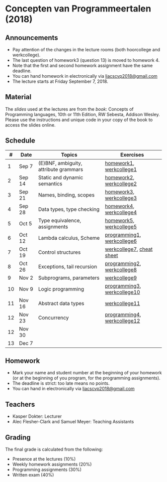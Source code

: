 # Concepten van Programmeertalen (2018)

## Announcements

- Pay attention of the changes in the lecture rooms (both hoorcollege and werkcollege).
- The last question of homework3 (question 13) is moved to homework 4.
- Note that the first and second homework assignment have the same deadline.
- You can hand homework in electronically via liacscvp2018@gmail.com
- The lecture starts at Friday September 7, 2018.

## Material

The *slides* used at the lectures are from the *book*: Concepts of Programming languages, 10th or 11th Edition, RW Sebesta, Addison Wesley. Please use the instructions and unique code in your copy of the book to access the slides online.

## Schedule

| #  | Date    | Topics                                | Exercises                                                            |
|----|---------|---------------------------------------|----------------------------------------------------------------------|
| 1  | Sep 7   | (E)BNF, ambiguity, attribute grammars | [homework1](homework1.pdf), [werkcollege1](werkcollege1.pdf)         |
| 2  | Sep 14  | Static and dynamic semantics          | [homework2](homework2.pdf), [werkcollege2](werkcollege2.pdf)         |
| 3  | Sep 21  | Names, binding, scopes                | [homework3](homework3.pdf), [werkcollege3](werkcollege3.pdf)         |
| 4  | Sep 28  | Data types, type checking             | [homework4](homework4.pdf), [werkcollege4](werkcollege4.pdf)         |
| 5  | Oct 5   | Type equivalence, assignments         | [homework5](homework5.pdf), [werkcollege5](werkcollege5.pdf)         |
| 6  | Oct 12  | Lambda calculus, Scheme               | [programming1](programming1.pdf), [werkcollege6](werkcollege6.pdf)   |
| 7  | Oct 19  | Control structures                    | [werkcollege7](werkcollege7.pdf), [cheat sheet](cheatsheet.pdf)      |
| 8  | Oct 26  | Exceptions, tail recursion            | [programming2](programming2.pdf), [werkcollege8](werkcollege8.pdf)   |
| 9  | Nov 2   | Subprograms, parameters               | [werkcollege9](werkcollege9.pdf)                                     |
| 10 | Nov 9   | Logic programming                     | [programming3](programming3.pdf), [werkcollege10](werkcollege10.pdf) |
| 11 | Nov 16  | Abstract data types                   | [werkcollege11](werkcollege11.pdf)                                   |
| 12 | Nov 23  | Concurrency                           | [programming4](programming4.pdf), [werkcollege12](werkcollege12.pdf) |
| 12 | Nov 30  |                                       |                                                                      |
| 13 | Dec 7   |                                       |                                                                      |

## Homework
- Mark your name and student number at the beginning of your homework (or at the beginning of you program, for the programming assignments).
- The deadline is strict: too late means no points.
- You can hand in electronically via liacscvp2018@gmail.com

## Teachers
- Kasper Dokter: Lecturer
- Alec Flesher-Clark and Samuel Meyer: Teaching Assistants

## Grading
The final grade is calculated from the following:
- Presence at the lectures (10%)
- Weekly homework assignments (20%)
- Programming assignments (30%)
- Written exam (40%)
